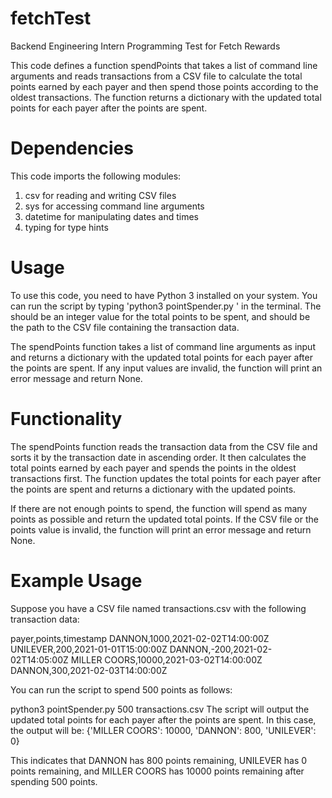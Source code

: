# fetchTest
Backend Engineering Intern Programming Test for Fetch Rewards

This code defines a function spendPoints that takes a list of command line arguments and reads transactions from a CSV file to calculate the total points earned by each payer and then spend those points according to the oldest transactions. The function returns a dictionary with the updated total points for each payer after the points are spent.

# Dependencies
This code imports the following modules:

1. csv for reading and writing CSV files
2. sys for accessing command line arguments
3. datetime for manipulating dates and times
4. typing for type hints

# Usage
To use this code, you need to have Python 3 installed on your system. You can run the script by typing 'python3 pointSpender.py <points> <csvfile>' in the terminal. The <points> should be an integer value for the total points to be spent, and <csvfile> should be the path to the CSV file containing the transaction data.

The spendPoints function takes a list of command line arguments as input and returns a dictionary with the updated total points for each payer after the points are spent. If any input values are invalid, the function will print an error message and return None.

# Functionality
The spendPoints function reads the transaction data from the CSV file and sorts it by the transaction date in ascending order. It then calculates the total points earned by each payer and spends the points in the oldest transactions first. The function updates the total points for each payer after the points are spent and returns a dictionary with the updated points.

If there are not enough points to spend, the function will spend as many points as possible and return the updated total points. If the CSV file or the points value is invalid, the function will print an error message and return None.

# Example Usage
Suppose you have a CSV file named transactions.csv with the following transaction data:

payer,points,timestamp
DANNON,1000,2021-02-02T14:00:00Z
UNILEVER,200,2021-01-01T15:00:00Z
DANNON,-200,2021-02-02T14:05:00Z
MILLER COORS,10000,2021-03-02T14:00:00Z
DANNON,300,2021-02-03T14:00:00Z

You can run the script to spend 500 points as follows:

python3 pointSpender.py 500 transactions.csv
The script will output the updated total points for each payer after the points are spent. In this case, the output will be:
{'MILLER COORS': 10000, 'DANNON': 800, 'UNILEVER': 0}

This indicates that DANNON has 800 points remaining, UNILEVER has 0 points remaining, and MILLER COORS has 10000 points remaining after spending 500 points.
